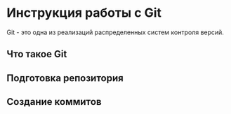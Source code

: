 # **Инструкция работы с Git**

Git - это одна из реализаций распределенных систем контроля версий.

## Что такое Git

## Подготовка репозитория

## Создание коммитов

